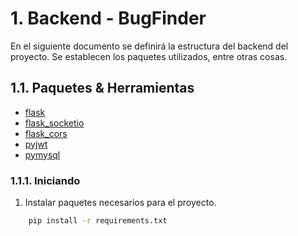 # 1. Backend - BugFinder

En el siguiente documento se definirá la estructura del backend del proyecto. Se establecen los paquetes utilizados, entre otras cosas.

## 1.1. Paquetes & Herramientas

- [flask](https://flask.palletsprojects.com/en/2.0.x/)
- [flask_socketio](https://flask-socketio.readthedocs.io/)
- [flask_cors](https://flask-cors.readthedocs.io/en/latest/)
- [pyjwt](https://pyjwt.readthedocs.io/en/stable/)
- [pymysql](https://pypi.org/project/PyMySQL/)

### 1.1.1. Iniciando

1. Instalar paquetes necesarios para el proyecto.

```bash
    pip install -r requirements.txt
```
